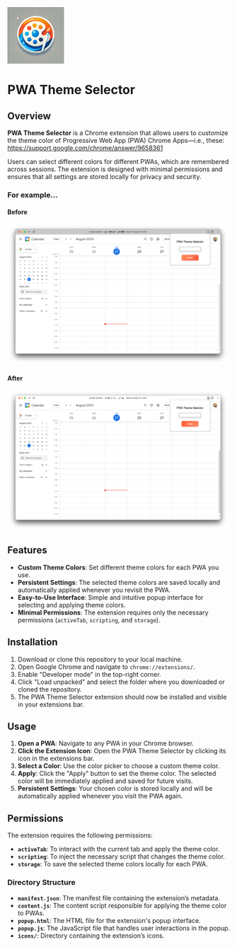 ![PWA Theme Selector Icon](icons/icon128.png)
# PWA Theme Selector

## Overview

**PWA Theme Selector** is a Chrome extension that allows users to customize the theme color of Progressive Web App (PWA) Chrome Apps—i.e., these: https://support.google.com/chrome/answer/9658361

Users can select different colors for different PWAs, which are remembered across sessions. The extension is designed with minimal permissions and ensures that all settings are stored locally for privacy and security.

### For example... 
#### Before
<img src="images/before.png" alt="Before" style="width: 500px;"/>

#### After
<img src="images/after.png" alt="After" style="width: 500px;"/>

## Features

- **Custom Theme Colors**: Set different theme colors for each PWA you use.
- **Persistent Settings**: The selected theme colors are saved locally and automatically applied whenever you revisit the PWA.
- **Easy-to-Use Interface**: Simple and intuitive popup interface for selecting and applying theme colors.
- **Minimal Permissions**: The extension requires only the necessary permissions (`activeTab`, `scripting`, and `storage`).

## Installation

1. Download or clone this repository to your local machine.
2. Open Google Chrome and navigate to `chrome://extensions/`.
3. Enable "Developer mode" in the top-right corner.
4. Click "Load unpacked" and select the folder where you downloaded or cloned the repository.
5. The PWA Theme Selector extension should now be installed and visible in your extensions bar.

## Usage

1. **Open a PWA**: Navigate to any PWA in your Chrome browser.
2. **Click the Extension Icon**: Open the PWA Theme Selector by clicking its icon in the extensions bar.
3. **Select a Color**: Use the color picker to choose a custom theme color.
4. **Apply**: Click the "Apply" button to set the theme color. The selected color will be immediately applied and saved for future visits.
5. **Persistent Settings**: Your chosen color is stored locally and will be automatically applied whenever you visit the PWA again.

## Permissions

The extension requires the following permissions:
- **`activeTab`**: To interact with the current tab and apply the theme color.
- **`scripting`**: To inject the necessary script that changes the theme color.
- **`storage`**: To save the selected theme colors locally for each PWA.

### Directory Structure

- **`manifest.json`**: The manifest file containing the extension’s metadata.
- **`content.js`**: The content script responsible for applying the theme color to PWAs.
- **`popup.html`**: The HTML file for the extension's popup interface.
- **`popup.js`**: The JavaScript file that handles user interactions in the popup.
- **`icons/`**: Directory containing the extension’s icons.
